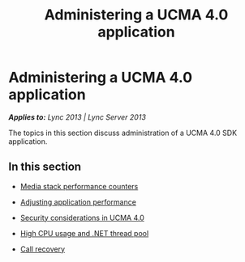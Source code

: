 ﻿---
title: Administering a UCMA 4.0 application
TOCTitle: Administering a UCMA 4.0 application
ms:assetid: 7f341709-38a6-424d-bae6-262c97c196e0
ms:mtpsurl: https://msdn.microsoft.com/en-us/library/Dn466103(v=office.15)
ms:contentKeyID: 57103334
ms.date: 07/25/2014
mtps_version: v=office.15
---

# Administering a UCMA 4.0 application


_**Applies to:** Lync 2013 | Lync Server 2013_

The topics in this section discuss administration of a UCMA 4.0 SDK application.

## In this section

  - [Media stack performance counters](media-stack-performance-counters.md)

  - [Adjusting application performance](adjusting-application-performance.md)

  - [Security considerations in UCMA 4.0](security-considerations-in-ucma-4-0.md)

  - [High CPU usage and .NET thread pool](high-cpu-usage-and-net-thread-pool.md)

  - [Call recovery](call-recovery.md)

